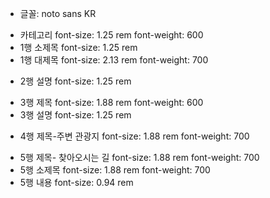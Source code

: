 * 글꼴: noto sans KR
<!-- --------------------1행---------------------- -->
* 카테고리 
 font-size: 1.25 rem  font-weight: 600
* 1행 소제목
 font-size: 1.25 rem 
* 1행 대제목
 font-size: 2.13 rem  font-weight: 700
<!-- --------------------2행---------------------- -->
* 2행 설명
 font-size: 1.25  rem
<!-- --------------------3행---------------------- -->
* 3행 제목
 font-size: 1.88  rem  font-weight: 600
* 3행 설명
 font-size: 1.25  rem 
<!-- --------------------4행---------------------- -->
* 4행 제목-주변 관광지
 font-size: 1.88  rem  font-weight: 700
<!-- --------------------5행---------------------- -->
* 5행 제목- 찾아오시는 길
 font-size: 1.88  rem  font-weight: 700
* 5행 소제목
 font-size: 1.88  rem  font-weight: 700
* 5행 내용
 font-size: 0.94 rem 
